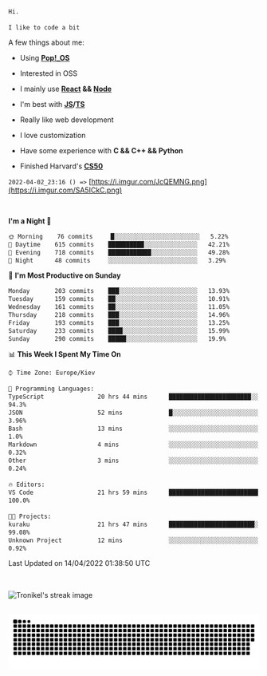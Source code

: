 ```
Hi.

I like to code a bit
```

A few things about me:

-   Using **[Pop!\_OS](https://pop.system76.com/)**

-   Interested in OSS

-   I mainly use **[React](https://reactjs.org/) && [Node](https://nodejs.org/en/)**

-   I'm best with **[JS](https://www.javascript.com/)/[TS](https://www.typescriptlang.org/)**

-   Really like web development

-   I love customization

-   Have some experience with **C && C++ && Python**

-   Finished Harvard's **[CS50](https://cs50.harvard.edu)**

`2022-04-02_23:16 () =>` [https://i.imgur.com/JcQEMNG.png](https://i.imgur.com/SA5ICkC.png)

<br>

<!--START_SECTION:waka-->
**I'm a Night 🦉** 

```text
🌞 Morning    76 commits     █░░░░░░░░░░░░░░░░░░░░░░░░   5.22% 
🌆 Daytime    615 commits    ██████████░░░░░░░░░░░░░░░   42.21% 
🌃 Evening    718 commits    ████████████░░░░░░░░░░░░░   49.28% 
🌙 Night      48 commits     ░░░░░░░░░░░░░░░░░░░░░░░░░   3.29%

```
📅 **I'm Most Productive on Sunday** 

```text
Monday       203 commits    ███░░░░░░░░░░░░░░░░░░░░░░   13.93% 
Tuesday      159 commits    ██░░░░░░░░░░░░░░░░░░░░░░░   10.91% 
Wednesday    161 commits    ██░░░░░░░░░░░░░░░░░░░░░░░   11.05% 
Thursday     218 commits    ███░░░░░░░░░░░░░░░░░░░░░░   14.96% 
Friday       193 commits    ███░░░░░░░░░░░░░░░░░░░░░░   13.25% 
Saturday     233 commits    ████░░░░░░░░░░░░░░░░░░░░░   15.99% 
Sunday       290 commits    █████░░░░░░░░░░░░░░░░░░░░   19.9%

```


📊 **This Week I Spent My Time On** 

```text
⌚︎ Time Zone: Europe/Kiev

💬 Programming Languages: 
TypeScript               20 hrs 44 mins      ███████████████████████░░   94.3% 
JSON                     52 mins             █░░░░░░░░░░░░░░░░░░░░░░░░   3.96% 
Bash                     13 mins             ░░░░░░░░░░░░░░░░░░░░░░░░░   1.0% 
Markdown                 4 mins              ░░░░░░░░░░░░░░░░░░░░░░░░░   0.32% 
Other                    3 mins              ░░░░░░░░░░░░░░░░░░░░░░░░░   0.24%

🔥 Editors: 
VS Code                  21 hrs 59 mins      █████████████████████████   100.0%

🐱‍💻 Projects: 
kuraku                   21 hrs 47 mins      ████████████████████████░   99.08% 
Unknown Project          12 mins             ░░░░░░░░░░░░░░░░░░░░░░░░░   0.92%

```


 Last Updated on 14/04/2022 01:38:50 UTC
<!--END_SECTION:waka-->

<br>

<p><img align="center" src="https://github-readme-streak-stats.herokuapp.com/?user=Tronikelis&theme=dark" alt="Tronikel's streak image" /></p>

<br>

<img title="" src="https://raw.githubusercontent.com/Tronikelis/Tronikelis/output/github-contribution-grid-snake.svg" alt="very cool snake thingey" data-align="left">
